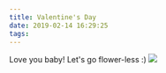 ```yaml
---
title: Valentine's Day
date: 2019-02-14 16:29:25
tags:
---
```


Love you baby! Let's go flower-less :)
![](https://images.homedepot-static.com/productImages/e350ef76-f7ff-46ee-83d2-606aab23453c/svn/mea-nursery-rose-bushes-62014-64_1000.jpg)
